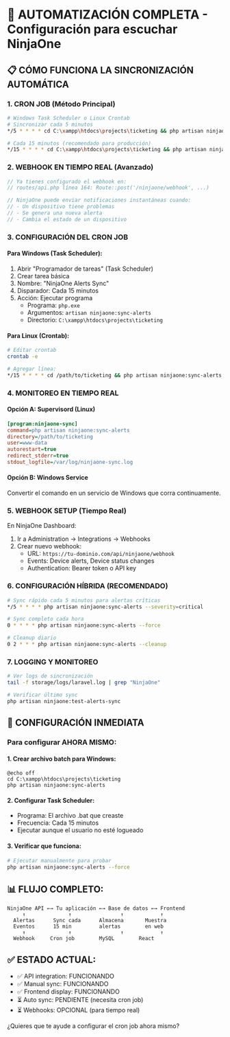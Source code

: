 # 🚀 AUTOMATIZACIÓN COMPLETA - Configuración para escuchar NinjaOne

## 📋 CÓMO FUNCIONA LA SINCRONIZACIÓN AUTOMÁTICA

### 1. CRON JOB (Método Principal)
```bash
# Windows Task Scheduler o Linux Crontab
# Sincronizar cada 5 minutos
*/5 * * * * cd C:\xampp\htdocs\projects\ticketing && php artisan ninjaone:sync-alerts

# Cada 15 minutos (recomendado para producción)
*/15 * * * * cd C:\xampp\htdocs\projects\ticketing && php artisan ninjaone:sync-alerts
```

### 2. WEBHOOK EN TIEMPO REAL (Avanzado)
```php
// Ya tienes configurado el webhook en:
// routes/api.php línea 164: Route::post('/ninjaone/webhook', ...)

// NinjaOne puede enviar notificaciones instantáneas cuando:
// - Un dispositivo tiene problemas
// - Se genera una nueva alerta
// - Cambia el estado de un dispositivo
```

### 3. CONFIGURACIÓN DEL CRON JOB

#### Para Windows (Task Scheduler):
1. Abrir "Programador de tareas" (Task Scheduler)
2. Crear tarea básica
3. Nombre: "NinjaOne Alerts Sync"
4. Disparador: Cada 15 minutos
5. Acción: Ejecutar programa
   - Programa: `php.exe`
   - Argumentos: `artisan ninjaone:sync-alerts`
   - Directorio: `C:\xampp\htdocs\projects\ticketing`

#### Para Linux (Crontab):
```bash
# Editar crontab
crontab -e

# Agregar línea:
*/15 * * * * cd /path/to/ticketing && php artisan ninjaone:sync-alerts >> /var/log/ninjaone-sync.log 2>&1
```

### 4. MONITOREO EN TIEMPO REAL

#### Opción A: Supervisord (Linux)
```ini
[program:ninjaone-sync]
command=php artisan ninjaone:sync-alerts
directory=/path/to/ticketing
user=www-data
autorestart=true
redirect_stderr=true
stdout_logfile=/var/log/ninjaone-sync.log
```

#### Opción B: Windows Service
Convertir el comando en un servicio de Windows que corra continuamente.

### 5. WEBHOOK SETUP (Tiempo Real)

En NinjaOne Dashboard:
1. Ir a Administration → Integrations → Webhooks
2. Crear nuevo webhook:
   - URL: `https://tu-dominio.com/api/ninjaone/webhook`
   - Events: Device alerts, Device status changes
   - Authentication: Bearer token o API key

### 6. CONFIGURACIÓN HÍBRIDA (RECOMENDADO)

```bash
# Sync rápido cada 5 minutos para alertas críticas
*/5 * * * * php artisan ninjaone:sync-alerts --severity=critical

# Sync completo cada hora
0 * * * * php artisan ninjaone:sync-alerts --force

# Cleanup diario
0 2 * * * php artisan ninjaone:sync-alerts --cleanup
```

### 7. LOGGING Y MONITOREO

```bash
# Ver logs de sincronización
tail -f storage/logs/laravel.log | grep "NinjaOne"

# Verificar último sync
php artisan ninjaone:test-alerts-sync
```

## 🎯 CONFIGURACIÓN INMEDIATA

### Para configurar AHORA MISMO:

#### 1. Crear archivo batch para Windows:
```batch
@echo off
cd C:\xampp\htdocs\projects\ticketing
php artisan ninjaone:sync-alerts
```

#### 2. Configurar Task Scheduler:
- Programa: El archivo .bat que creaste
- Frecuencia: Cada 15 minutos
- Ejecutar aunque el usuario no esté logueado

#### 3. Verificar que funciona:
```bash
# Ejecutar manualmente para probar
php artisan ninjaone:sync-alerts --force
```

## 📊 FLUJO COMPLETO:

```
NinjaOne API ←→ Tu aplicación ←→ Base de datos ←→ Frontend
     ↑              ↑                ↑            ↑
  Alertas      Sync cada      Almacena       Muestra
  Eventos      15 min         alertas        en web
     ↑              ↑                ↑            ↑
  Webhook     Cron job        MySQL        React
```

## ✅ ESTADO ACTUAL:
- ✅ API integration: FUNCIONANDO
- ✅ Manual sync: FUNCIONANDO  
- ✅ Frontend display: FUNCIONANDO
- ⏳ Auto sync: PENDIENTE (necesita cron job)
- ⏳ Webhooks: OPCIONAL (para tiempo real)

¿Quieres que te ayude a configurar el cron job ahora mismo?